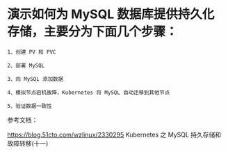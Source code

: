 # 演示如何为 MySQL 数据库提供持久化存储，主要分为下面几个步骤：

    1、创建 PV 和 PVC

    2、部署 MySQL

    3、向 MySQL 添加数据

    4、模拟节点宕机故障，Kubernetes 将 MySQL 自动迁移到其他节点

    5、验证数据一致性


参考文档：

https://blog.51cto.com/wzlinux/2330295   Kubernetes 之 MySQL 持久存储和故障转移(十一)
